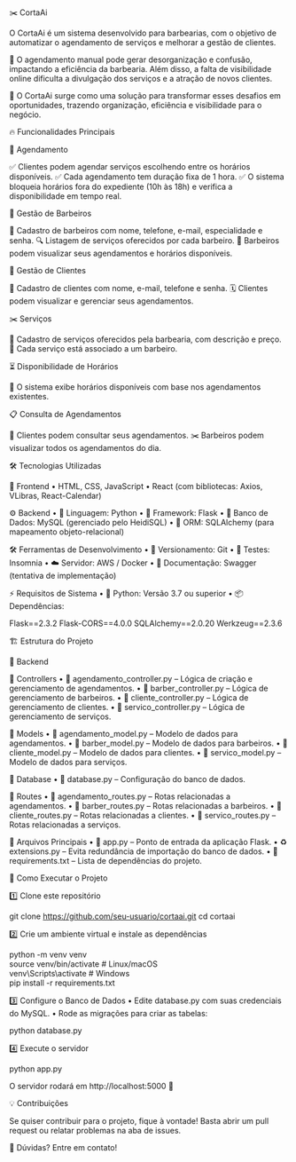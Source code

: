 ✂️ CortaAi

O CortaAi é um sistema desenvolvido para barbearias, com o objetivo de automatizar o agendamento de serviços e melhorar a gestão de clientes.

📅 O agendamento manual pode gerar desorganização e confusão, impactando a eficiência da barbearia. Além disso, a falta de visibilidade online dificulta a divulgação dos serviços e a atração de novos clientes.

🚀 O CortaAi surge como uma solução para transformar esses desafios em oportunidades, trazendo organização, eficiência e visibilidade para o negócio.

🔥 Funcionalidades Principais

📅 Agendamento

✅ Clientes podem agendar serviços escolhendo entre os horários disponíveis.
✅ Cada agendamento tem duração fixa de 1 hora.
✅ O sistema bloqueia horários fora do expediente (10h às 18h) e verifica a disponibilidade em tempo real.

💈 Gestão de Barbeiros

📝 Cadastro de barbeiros com nome, telefone, e-mail, especialidade e senha.
🔍 Listagem de serviços oferecidos por cada barbeiro.
👀 Barbeiros podem visualizar seus agendamentos e horários disponíveis.

👤 Gestão de Clientes

📌 Cadastro de clientes com nome, e-mail, telefone e senha.
🗓️ Clientes podem visualizar e gerenciar seus agendamentos.

✂️ Serviços

📝 Cadastro de serviços oferecidos pela barbearia, com descrição e preço.
🔗 Cada serviço está associado a um barbeiro.

⏳ Disponibilidade de Horários

📅 O sistema exibe horários disponíveis com base nos agendamentos existentes.

📋 Consulta de Agendamentos

👥 Clientes podem consultar seus agendamentos.
✂️ Barbeiros podem visualizar todos os agendamentos do dia.

🛠 Tecnologias Utilizadas

🎨 Frontend
	•	HTML, CSS, JavaScript
	•	React (com bibliotecas: Axios, VLibras, React-Calendar)

⚙️ Backend
	•	📝 Linguagem: Python
	•	🚀 Framework: Flask
	•	💾 Banco de Dados: MySQL (gerenciado pelo HeidiSQL)
	•	🔄 ORM: SQLAlchemy (para mapeamento objeto-relacional)

🛠 Ferramentas de Desenvolvimento
	•	📌 Versionamento: Git
	•	🔎 Testes: Insomnia
	•	☁️ Servidor: AWS / Docker
	•	📑 Documentação: Swagger (tentativa de implementação)

⚡ Requisitos de Sistema
	•	🐍 Python: Versão 3.7 ou superior
	•	📦 Dependências:

Flask==2.3.2
Flask-CORS==4.0.0
SQLAlchemy==2.0.20
Werkzeug==2.3.6

🏗 Estrutura do Projeto

🎯 Backend

📂 Controllers
	•	📌 agendamento_controller.py – Lógica de criação e gerenciamento de agendamentos.
	•	📌 barber_controller.py – Lógica de gerenciamento de barbeiros.
	•	📌 cliente_controller.py – Lógica de gerenciamento de clientes.
	•	📌 servico_controller.py – Lógica de gerenciamento de serviços.

📂 Models
	•	📌 agendamento_model.py – Modelo de dados para agendamentos.
	•	📌 barber_model.py – Modelo de dados para barbeiros.
	•	📌 cliente_model.py – Modelo de dados para clientes.
	•	📌 servico_model.py – Modelo de dados para serviços.

📂 Database
	•	📌 database.py – Configuração do banco de dados.

📂 Routes
	•	📌 agendamento_routes.py – Rotas relacionadas a agendamentos.
	•	📌 barber_routes.py – Rotas relacionadas a barbeiros.
	•	📌 cliente_routes.py – Rotas relacionadas a clientes.
	•	📌 servico_routes.py – Rotas relacionadas a serviços.

📂 Arquivos Principais
	•	🚀 app.py – Ponto de entrada da aplicação Flask.
	•	♻️ extensions.py – Evita redundância de importação do banco de dados.
	•	📜 requirements.txt – Lista de dependências do projeto.

🚀 Como Executar o Projeto

1️⃣ Clone este repositório

git clone https://github.com/seu-usuario/cortaai.git
cd cortaai

2️⃣ Crie um ambiente virtual e instale as dependências

python -m venv venv  
source venv/bin/activate  # Linux/macOS  
venv\Scripts\activate  # Windows  
pip install -r requirements.txt  

3️⃣ Configure o Banco de Dados
	•	Edite database.py com suas credenciais do MySQL.
	•	Rode as migrações para criar as tabelas:

python database.py

4️⃣ Execute o servidor

python app.py

O servidor rodará em http://localhost:5000 🚀

💡 Contribuições

Se quiser contribuir para o projeto, fique à vontade! Basta abrir um pull request ou relatar problemas na aba de issues.

📩 Dúvidas? Entre em contato!

